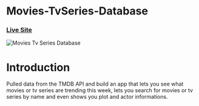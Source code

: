 # Movies-TvSeries-Database

### [Live Site](https://movies-series-aa.netlify.app/)

![Movies Tv Series Database](https://i.postimg.cc/RhNXkRwf/Movies.png)

# Introduction

Pulled data from the TMDB API and build an app that lets you see what movies or
tv series are trending this week, lets you search for movies or tv series by
name and even shows you plot and actor informations.
